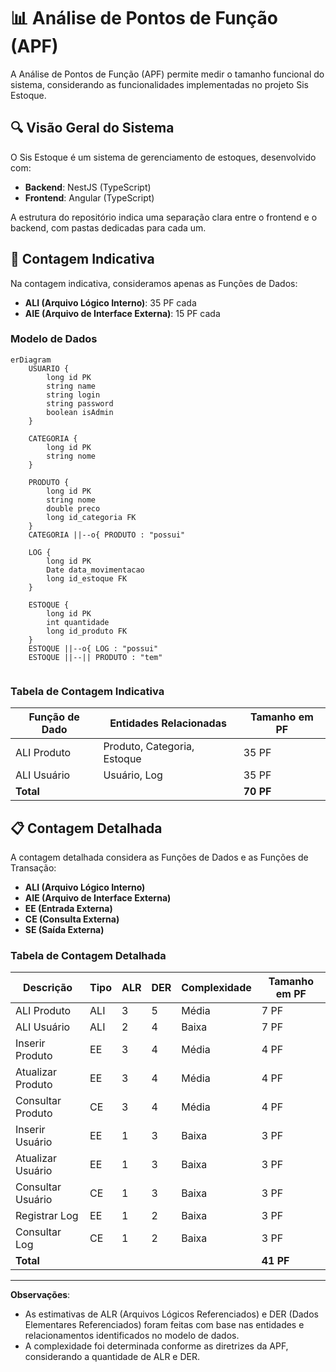 # 📊 Análise de Pontos de Função (APF)

A Análise de Pontos de Função (APF) permite medir o tamanho funcional do sistema, considerando as funcionalidades implementadas no projeto Sis Estoque.

## 🔍 Visão Geral do Sistema

O Sis Estoque é um sistema de gerenciamento de estoques, desenvolvido com:

- **Backend**: NestJS (TypeScript)
- **Frontend**: Angular (TypeScript)

A estrutura do repositório indica uma separação clara entre o frontend e o backend, com pastas dedicadas para cada um.

## 📁 Contagem Indicativa

Na contagem indicativa, consideramos apenas as Funções de Dados:

- **ALI (Arquivo Lógico Interno)**: 35 PF cada
- **AIE (Arquivo de Interface Externa)**: 15 PF cada

### Modelo de Dados

```mermaid
erDiagram
    USUARIO {
        long id PK
        string name
        string login
        string password
        boolean isAdmin
    }

    CATEGORIA {
        long id PK
        string nome
    }

    PRODUTO {
        long id PK
        string nome
        double preco
        long id_categoria FK
    }
    CATEGORIA ||--o{ PRODUTO : "possui"

    LOG {
        long id PK
        Date data_movimentacao
        long id_estoque FK 
    }

    ESTOQUE {
        long id PK
        int quantidade
        long id_produto FK
    }
    ESTOQUE ||--o{ LOG : "possui"
    ESTOQUE ||--|| PRODUTO : "tem"


```

### Tabela de Contagem Indicativa

| Função de Dado  | Entidades Relacionadas       | Tamanho em PF |
|-----------------|------------------------------|---------------|
| ALI Produto     | Produto, Categoria, Estoque  | 35 PF         |
| ALI Usuário     | Usuário, Log                 | 35 PF         |
| **Total**       |                              | **70 PF**     |

## 📋 Contagem Detalhada

A contagem detalhada considera as Funções de Dados e as Funções de Transação:

- **ALI (Arquivo Lógico Interno)**
- **AIE (Arquivo de Interface Externa)**
- **EE (Entrada Externa)**
- **CE (Consulta Externa)**
- **SE (Saída Externa)**

### Tabela de Contagem Detalhada

| Descrição            | Tipo | ALR | DER | Complexidade | Tamanho em PF |
|----------------------|------|-----|-----|--------------|---------------|
| ALI Produto          | ALI  | 3   | 5   | Média        | 7 PF          |
| ALI Usuário          | ALI  | 2   | 4   | Baixa        | 7 PF          |
| Inserir Produto      | EE   | 3   | 4   | Média        | 4 PF          |
| Atualizar Produto    | EE   | 3   | 4   | Média        | 4 PF          |
| Consultar Produto    | CE   | 3   | 4   | Média        | 4 PF          |
| Inserir Usuário      | EE   | 1   | 3   | Baixa        | 3 PF          |
| Atualizar Usuário    | EE   | 1   | 3   | Baixa        | 3 PF          |
| Consultar Usuário    | CE   | 1   | 3   | Baixa        | 3 PF          |
| Registrar Log        | EE   | 1   | 2   | Baixa        | 3 PF          |
| Consultar Log        | CE   | 1   | 2   | Baixa        | 3 PF          |
| **Total**            |      |     |     |              | **41 PF**     |

---

**Observações**:

- As estimativas de ALR (Arquivos Lógicos Referenciados) e DER (Dados Elementares Referenciados) foram feitas com base nas entidades e relacionamentos identificados no modelo de dados.
- A complexidade foi determinada conforme as diretrizes da APF, considerando a quantidade de ALR e DER.